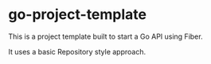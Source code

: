 # go-project-template

This is a project template built to start a Go API using Fiber.

It uses a basic Repository style approach.
